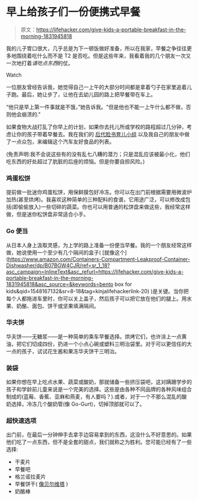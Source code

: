 # 早上给孩子们一份便携式早餐

> 原文：<https://lifehacker.com/give-kids-a-portable-breakfast-in-the-morning-1831945818>

我的儿子胃口很大，几乎总是为下一顿饭做好准备，所以在我家，早餐之争往往更多地围绕着吃什么而不是 T2 是否吃。但是这些年来，我看着我的几个朋友一次又一次地打着*请吃点东西*的仗。

Watch

一位朋友曾经告诉我，她觉得自己一上午的大部分时间都是拿着勺子在家里追着儿子跑。最后，她让步了，让他在去幼儿园的路上把早餐带在车上。

“他只是早上第一件事就是不饿，”她告诉我。"但是他也不能一上午什么都不做，否则他会崩溃的."

如果食物大战打乱了你早上的计划，如果你去托儿所或学校的路程超过几分钟，考虑让你的孩子带着早餐去。我在我们的 [后代脸书育儿小组](https://www.facebook.com/groups/2018785615043946/) 以及我自己的朋友中做了一点众包，来编辑这个汽车友好食品的列表。

(免责声明:我不会说这些有的没有乱七八糟的潜力；只是混乱应该被最小化，他们吃东西的好处超过了肮脏的后座的烦恼。但是你要自担风险。)

### 鸡蛋松饼

提前做一批迷你鸡蛋松饼，用保鲜膜包好冷冻。你可以在出门前根据需要用微波炉加热(甚至烘烤)。我喜欢这种简单的三种配料的食谱，它用途广泛，可以修改成包括(即偷偷放入)一些切碎的蔬菜。你也可以用普通的松饼盘来做这些，我经常这样做，但是迷你松饼盘非常适合小手。

### Go 便当

从日本人身上汲取灵感，为上学的路上准备一份便当早餐。我的一个朋友经常这样做，她说使用一个至少有几个隔间的盒子( [就像这个](https://www.amazon.com/Containers-Compartment-Leakproof-Container-Dishwasher/dp/B07BGW4CJR/ref=sr_1_18?asc_campaign=InlineText&asc_refurl=https://lifehacker.com/give-kids-a-portable-breakfast-in-the-morning-1831945818&asc_source=&keywords=bento box for kids&qid=1548167132&sr=8-18&tag=kinjalifehackerlink-20) )是关键。当你把每个人都拖进车里时，你可以关上盖子，然后孩子可以把它放在他们的腿上。用水果、奶酪、面包、饼干或坚果填满隔间。

### **华夫饼**

华夫饼——无糖浆——是一种简单的乘车早餐选择。烘烤它们，也许涂上一点黄油，把它们切成四份，扔进一个小点心碗或塑料三明治袋里。对于可以更信任的大一点的孩子，试试花生酱和果冻华夫饼干三明治。

### **装袋**

如果你想在早上吃点水果、蔬菜或酸奶，那就储备一些挤压袋吧，这对蹒跚学步的孩子和学龄前儿童来说是一个完美的选择。这些是由各种不同品牌的各种风味组合制成的(蓝莓、香蕉、亚麻和燕麦，有人要吗？).或者，对于一个不那么混乱的酸奶选择，冷冻几个酸奶管(像 Go-Gurt)，切掉顶部就可以了。

### 超快速选项

出门前，在最后一分钟伸手去拿手边容易拿到的东西，这没什么不好意思的。如果他们吃了一点东西，但不是全套的甜点，我们就称之为胜利。您可能已经有了一些选择:

*   干麦片
*   早餐吧
*   格兰诺拉麦片
*   早餐饼干( [像贝尔维塔](https://www.belvitabreakfast.com/) )
*   奶酪棒